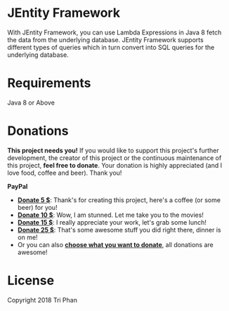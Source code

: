 # JEntity Framework
With JEntity Framework, you can use Lambda Expressions in Java 8 fetch the data from the underlying database. JEntity Framework supports different types of queries which in turn convert into SQL queries for the underlying database.


# Requirements
Java 8 or Above

# Donations
**This project needs you!** If you would like to support this project's further development, the creator of this project or the continuous maintenance of this project, **feel free to donate**. Your donation is highly appreciated (and I love food, coffee and beer). Thank you!

**PayPal**

- [**Donate 5 $**](https://www.paypal.me/jentityframework): Thank's for creating this project, here's a coffee (or some beer) for you!
- [**Donate 10 $**](https://www.paypal.me/jentityframework): Wow, I am stunned. Let me take you to the movies!
- [**Donate 15 $**](https://www.paypal.me/jentityframework): I really appreciate your work, let's grab some lunch! 
- [**Donate 25 $**](https://www.paypal.me/jentityframework): That's some awesome stuff you did right there, dinner is on me!
- Or you can also [**choose what you want to donate**](https://www.paypal.me/jentityframework), all donations are awesome!

# License

Copyright 2018 Tri Phan
